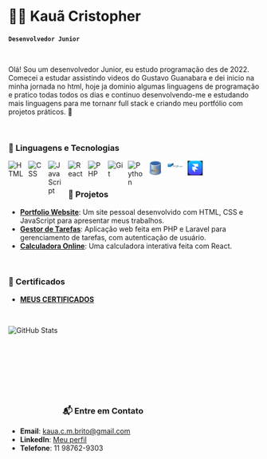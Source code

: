 # 👨‍💻 Kauã Cristopher

**`Desenvolvedor Junior`**

<br>

Olá! Sou um desenvolvedor Junior, eu estudo programação des de 2022. Comecei a estudar assistindo videos do Gustavo Guanabara e dei inicio na minha jornada no html, hoje ja dominio algumas linguagens de programação e pratico todas todos os dias e continuo desenvolvendo-me e estudando mais linguagens para me tornanr full stack e criando meu portfólio com projetos práticos. 🚀  

<br>

### 🤖 Linguagens e Tecnologias

<img 
    align="left" 
    alt="HTML"
    title="HTML" 
    width="30px" 
    style="padding-right: 10px;" 
    src="https://cdn.jsdelivr.net/gh/devicons/devicon@latest/icons/html5/html5-original.svg" 
/>
<img 
    align="left" 
    alt="CSS" 
    title="CSS"
    width="30px" 
    style="padding-right: 10px;" 
    src="https://cdn.jsdelivr.net/gh/devicons/devicon@latest/icons/css3/css3-original.svg" 
/>
<img 
    align="left" 
    alt="JavaScript" 
    title="JavaScript"
    width="30px" 
    style="padding-right: 10px;" 
    src="https://cdn.jsdelivr.net/gh/devicons/devicon@latest/icons/javascript/javascript-original.svg" 
/>

<img 
    align="left" 
    alt="React"
    title="React" 
    width="30px" 
    style="padding-right: 10px;" 
    src="https://cdn.jsdelivr.net/gh/devicons/devicon@latest/icons/react/react-original.svg" 
/>
 
<img 
    align="left" 
    alt="PHP" 
    title="PHP"
    width="30px" 
    style="padding-right: 10px;" 
    src="https://cdn.jsdelivr.net/gh/devicons/devicon@latest/icons/php/php-original.svg" 
/>

<img 
    align="left" 
    alt="Git" 
    title="Git"
    width="30px" 
    style="padding-right: 10px;" 
    src="https://cdn.jsdelivr.net/gh/devicons/devicon@latest/icons/git/git-original.svg" 
/>
<img 
    align="left" 
    alt="Python" 
    title="Python"
    width="30px" 
    style="padding-right: 10px;" 
    src="https://cdn.jsdelivr.net/gh/devicons/devicon@latest/icons/python/python-original.svg" 
/>

<img 
    align="left" 
    alt="MY SQL" 
    title="MY SQL"
    width="30px" 
    style="padding-right: 10px;" 
    src="sql-server-icon-png-11359.png"
/>

<img 
    align="left" 
    alt="SQLite3" 
    title="SQLite3"
    width="30px" 
    style="padding-right: 10px;" 
    src="1024x600-sqlite-282687.png"
/>

<img 
    align="left" 
    alt="FRAMER" 
    title="FRAMER"
    width="30px" 
    style="padding-right: 10px;" 
    src="https://github.com/KauaCristopher/KauaCristopher/blob/main/Captura%20de%20tela%202025-01-25%20184601.png"
/>

<br>
<br>

### 🚀 Projetos  

- **[Portfolio Website](#)**: Um site pessoal desenvolvido com HTML, CSS e JavaScript para apresentar meus trabalhos.  
- **[Gestor de Tarefas](#)**: Aplicação web feita em PHP e Laravel para gerenciamento de tarefas, com autenticação de usuário.  
- **[Calculadora Online](#)**: Uma calculadora interativa feita com React.  

<br>

### 📜 Certificados  
 

- **[MEUS CERTIFICADOS](https://1drv.ms/f/c/bc358d5a14e5a858/Eh2nRVsr84pKiyY0FRMaa5ABIoD5e_KSpjuB1eBBDZeHsg?e=dJrJAa)**

<br>

<img 
    align="left" 
    alt="GitHub Stats" 
    height="200" 
    style="padding-right: 10px;" 
    src="https://github-readme-stats.vercel.app/api?username=KauaCristopher&show_icons=true&theme=radical&include_all_commits=true&locale=pt-br" 
/>

<br>
<br>
<br>
<br>
<br>
<br>
<br>
<br>


### 📬 Entre em Contato  
- **Email**: [kaua.c.m.brito@gmail.com](mailto:kaua.c.m.brito@gmail.com)
- **LinkedIn**: [Meu perfil](www.linkedin.com/in/kauã-cristopher-24)
- **Telefone**: 11 98762-9303  

